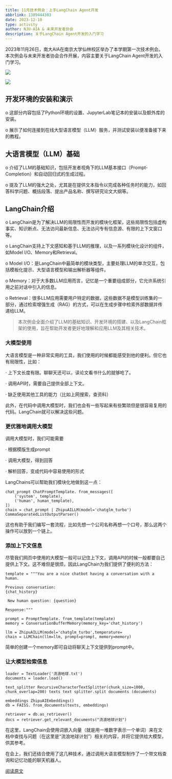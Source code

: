 ```yaml
---
title: 11月技术例会：上手LangChain Agent开发
abbrlink: 1389444303
date: 2023-12-10 
type: activity
author: NJU-AIA & 未来开发者协会
description: 关于LangChain Agent开发的入门学习
---
```


2023年11月26日，南大AIA在南京大学仙林校区举办了本学期第一次技术例会。本次例会与未来开发者协会合作开展，内容主要关于LangChain Agent开发的入门学习。


![](/images/LangChainAgent/1.webp)

![](/images/LangChainAgent/2.webp)



## 开发环境的安装和演示

o 这部分内容包括了Python环境的设置、JupyterLab笔记本的安装以及额外库的安装。

o 展示了如何连接到在线大型语言模型（LLM）服务，并测试安装以便准备接下来的教程。



## 大语言模型（LLM）基础

o 介绍了LLM的基础知识，包括开发者视角下的LLM基本接口（Prompt-Completion）和自动回归式的生成过程。

o 提及了LLM的强大之处，尤其是在提供文本指令以完成各种任务时的能力，如回答科学问题、概括段落、提出产品名称、撰写研究论文大纲等。



## LangChain介绍

o LangChain是为了解决LLM的局限性而开发的模块化框架，这些局限性包括虚构事实、知识断点、无法访问最新信息、无法访问专有信息源、有限的上下文窗口等。

o LangChain支持上下文感知和基于LLM的推理，以及一系列模块化设计的组件，如Model I/O、Memory和Retrieval。

o Model I/O：是LangChain中最简单的模块类型，主要处理LLM的单次交互，包括模板化提示、大型语言模型和输出解析器等组件。

o Memory：对于大多数LLM应用而言，记忆是一个重要组成部分，它允许系统引用之前对话中引入的信息。

o Retrieval：很多LLM应用需要用户特定的数据，这些数据不是模型训练集的一部分，通过检索增强生成（RAG）的方式，可以在生成步骤中检索外部数据并传递给LLM。



> 本次例会全面介绍了LLM的基础知识、开发环境的搭建、以及LangChain框架的使用，旨在帮助开发者更好地理解和应用LLM及其相关技术。



### 大模型使用

大语言模型是一种非常实用的工具，我们使用的时候都能感受到他的便利。但它也有局限性，比如：

· 上下文长度有限。聊聊天还可以，读论文看书什么的就够呛了。

· 调用API时，需要自己提供全部上下文。

· 缺乏使用其他工具的能力（比如上网搜索，查资料）

此外，在代码中调用大模型时，我们也会有一些写起来有些繁琐但是很容易复用的代码。LangChain就可以解决这些问题。



### 更优雅地调用大模型

调用大模型时，我们可能需要

· 根据模版生成prompt

· 调用大模型，得到回答

· 解析回答，变成代码中容易使用的形式

LangChains可以帮助我们模块化地做到这一点：

```
chat_prompt ChatPromptTemplate. from_messages([ 
	('system', template),
	('human', human_template), 
])
chain = chat_prompt | ZhipuAILLM(model='chatglm_turbo')
CommaSeparatedListOutputParser()
```

这也有助于我们编写一套流程，比如先想一个公司名称再想一个口号，那么这两个操作可以放到一个链上。



### 添加上下文信息

尽管我们网页中使用的大模型一般可以记住上下文，调用API的时候一般都要自己提供上下文。这不难但是很烦，因此LangChain为我们提供了便利的方法：

```
template = """You are a nice chatbot having a conversation with a human. 

Previous conversation:
{chat_history}

 New human question: {question}
```

```
Response:"""

prompt = PromptTemplate. from_template(template)
memory = ConversationBufferMemory(memory_key='chat_history') 

llm = ZhipuAILLM(model='chatglm_turbo',temperature= 
chain = LLMChain(llm=llm, prompt=prompt, memory=memory) 
```

简单的创建一个memory即可自动将聊天上下文提供到prompt中。



### 让大模型检索信息

```
loader = TextLoader('流浪地球.txt')
documents = loader.load()

text_splitter RecursiveCharacterTextSplitter(chunk_size=1000, chunk_overlap=200) texts text splitter.split documents (documents)

embeddings ZhipuAIEmbeddings()
db = FAISS. from_documents(texts, embeddings) 

retriever = db.as_retriever()
docs = retriever.get_relevant_documents("流浪地球计划")
```

在这里，LangChain会使用词嵌入向量（就是用一堆数字表示一个单词）来在文档中查找与问题（在这里是“流浪地球计划”）相关的内容，并将它提供给大模型，供其参考。

在会上，我们还结合使用了这几种技术，通过调用大语言模型制作了一个带文档查询和记忆功能的聊天机器人。

 

[阅读原文](https://mp.weixin.qq.com/s/wXQhfwVF1zymplnsb34SQQ)
